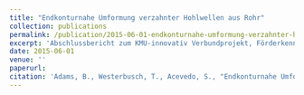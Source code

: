 ```yaml
---
title: "Endkonturnahe Umformung verzahnter Hohlwellen aus Rohr"
collection: publications
permalink: /publication/2015-06-01-endkonturnahe-umformung-verzahnter-hohlwellen-aus-rohr
excerpt: 'Abschlussbericht zum KMU-innovativ Verbundprojekt, Förderkennzeichen 02PK2243'
date: 2015-06-01
venue: ''
paperurl:
citation: 'Adams, B., Westerbusch, T., Acevedo, S., "Endkonturnahe Umformung verzahnter Hohlwellen aus Rohr", <i>Abschlussbericht zum KMU-innovativ Verbundprojekt, Förderkennzeichen 02PK2243</i>, Osnabrück 06/2015'
---
```

<!--paperurl: 'http://academicpages.github.io/files/paper1.pdf'-->
<!--Abschlussbericht zum KMU-innovativ Verbundprojekt, Förderkennzeichen 02PK2243-->

<!--[Download paper here](http://.github.io/files/paper1.pdf)-->

<!--Recommended citation: Adams, B., Westerbusch, T., Acevedo, S., "Endkonturnahe Umformung verzahnter Hohlwellen aus Rohr", <i>Abschlussbericht zum KMU-innovativ Verbundprojekt, Förderkennzeichen 02PK2243</i>, Osnabrück 06/2015-->
